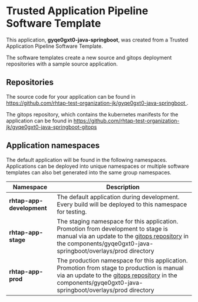 # Trusted Application Pipeline Software Template

This application, **gyqe0gxt0-java-springboot**, was created from a Trusted Application Pipeline Software Template.

The software templates create a new source and gitops deployment repositories with a sample source application. 

## Repositories

The source code for your application can be found in [https://github.com/rhtap-test-organization-jk/gyqe0gxt0-java-springboot ](https://github.com/rhtap-test-organization-jk/gyqe0gxt0-java-springboot ).
 
The gitops repository, which contains the kubernetes manifests for the application can be found in 
[https://github.com/rhtap-test-organization-jk/gyqe0gxt0-java-springboot-gitops ](https://github.com/rhtap-test-organization-jk/gyqe0gxt0-java-springboot-gitops ) 

## Application namespaces 

The default application will be found in the following namespaces. Applications can be deployed into unique namespaces or multiple software templates can also bet generated into the same group namespaces.  

|  Namespace   |  Description   |  
| -------- | -------- |   
| **rhtap-app-development** | The default application during development. Every build will be deployed to this namespace for testing. | 
| **rhtap-app-stage** | The staging namespace for this application. Promotion from development to stage is manual via an update to the [gitops repository](https://github.com/rhtap-test-organization-jk/gyqe0gxt0-java-springboot-gitops ) in the components/gyqe0gxt0-java-springboot/overlays/prod directory |  
| **rhtap-app-prod** | The production namespace for this application. Promotion from stage to production is manual via an update to the [gitops repository](https://github.com/rhtap-test-organization-jk/gyqe0gxt0-java-springboot-gitops ) in the components/gyqe0gxt0-java-springboot/overlays/prod directory | 